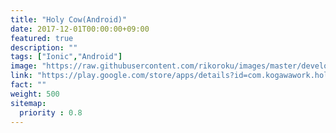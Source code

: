 ```yaml
---
title: "Holy Cow(Android)"
date: 2017-12-01T00:00:00+09:00
featured: true
description: ""
tags: ["Ionic","Android"]
image: "https://raw.githubusercontent.com/rikoroku/images/master/develop/rikoroku.github.io/a968d659-725f-4b89-9cb3-73bcdaab1fee.jpeg"
link: "https://play.google.com/store/apps/details?id=com.kogawawork.holycow&hl=ja"
fact: ""
weight: 500
sitemap:
  priority : 0.8
---
```

